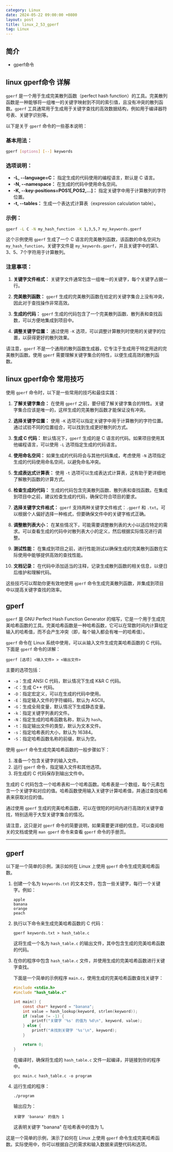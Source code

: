 ```yaml
---
category: Linux
date: 2024-05-22 09:00:00 +0800
layout: post
title: linux_2_53_gperf
tag: Linux
---
```

## 简介

+ gperf命令

## linux gperf命令 详解

`gperf` 是一个用于生成完美散列函数（perfect hash function）的工具。完美散列函数是一种能够将一组唯一的关键字映射到不同的索引值，且没有冲突的散列函数。`gperf` 工具通常用于生成用于关键字查找的高效数据结构，例如用于编译器符号表、关键字识别等。

以下是关于 `gperf` 命令的一些基本说明：

### 基本用法：

```bash
gperf [options] [--] keywords
```

### 选项说明：

- **-L, --language=C：** 指定生成的代码使用的编程语言，默认是 C 语言。
- **-N, --namespace：** 在生成的代码中使用命名空间。
- **-K, --key-positions=POS1[,POS2,...]：** 指定关键字中用于计算散列的字符位置。
- **-t, --tables：** 生成一个表达式计算表（expression calculation table）。

### 示例：

```bash
gperf -L C -N my_hash_function -K 1,3,5,7 my_keywords.gperf
```

这个示例使用 `gperf` 生成了一个 C 语言的完美散列函数，该函数的命名空间为 `my_hash_function`，关键字文件是 `my_keywords.gperf`，并且关键字中的第1、3、5、7个字符用于计算散列。

### 注意事项：

1. **关键字文件格式：** 关键字文件通常包含一组唯一的关键字，每个关键字占据一行。

2. **完美散列函数：** `gperf` 生成的完美散列函数在给定的关键字集合上没有冲突，因此对于查找操作非常高效。

3. **生成的代码：** `gperf` 生成的代码包含了一个完美散列函数、散列表和查找函数，可以方便地集成到项目中。

4. **调整关键字位置：** 通过使用 `-K` 选项，可以调整计算散列时使用的关键字的位置，以获得更好的散列效果。

请注意，`gperf` 不是一个通用的散列函数生成器，它专注于生成用于特定用途的完美散列函数。使用 `gperf` 需要理解关键字集合的特性，以便生成高效的散列函数。

## linux gperf命令 常用技巧

使用 `gperf` 命令时，以下是一些常用的技巧和最佳实践：

1. **了解关键字集合：**
   在使用 `gperf` 之前，要仔细了解关键字集合的特性。关键字集合应该是唯一的，这样生成的完美散列函数才能保证没有冲突。

2. **选择关键字位置：**
   使用 `-K` 选项可以指定关键字中用于计算散列的字符位置。通过试验不同的位置组合，可以找到生成更好散列的方式。

3. **生成 C 代码：**
   默认情况下，`gperf` 生成的是 C 语言的代码。如果项目使用其他编程语言，可以使用 `-L` 选项指定生成的代码语言。

4. **使用命名空间：**
   如果生成的代码将会与其他代码集成，考虑使用 `-N` 选项指定生成的代码使用命名空间，以避免命名冲突。

5. **生成表达式计算表：**
   使用 `-t` 选项可以生成表达式计算表，这有助于更详细地了解散列函数的计算方式。

6. **检查生成的代码：**
   生成的代码包含完美散列函数、散列表和查找函数。在集成到项目中之前，建议检查生成的代码，确保它符合项目的要求。

7. **选择关键字文件格式：**
   `gperf` 支持两种关键字文件格式：`.gperf` 和 `.txt`。可以根据个人偏好选择一种格式，但要确保文件中的关键字格式正确。

8. **调整散列表大小：**
   在某些情况下，可能需要调整散列表的大小以适应特定的需求。可以查看生成的代码中对散列表大小的定义，然后根据实际情况进行调整。

9. **测试性能：**
   在集成到项目之前，进行性能测试以确保生成的完美散列函数在实际使用中能够提供高效的查找性能。

10. **文档记录：**
    在代码中添加适当的注释，记录生成散列函数的相关信息，以便日后维护和理解代码。

这些技巧可以帮助你更有效地使用 `gperf` 命令生成完美散列函数，并集成到项目中以提高关键字查找的效率。

## gperf 

`gperf` 是 GNU Perfect Hash Function Generator 的缩写，它是一个用于生成完美哈希函数的工具。完美哈希函数是一种哈希函数，它可以在常数时间内计算给定输入的哈希值，而不会产生冲突（即，每个输入都会有唯一的哈希值）。

`gperf` 命令在 Linux 系统中使用，可以从输入文件生成完美哈希函数的 C 代码。下面是 `gperf` 命令的详解：

```shell
gperf [选项] <输入文件> > <输出文件>
```

主要的选项包括：

- `-a`：生成 ANSI C 代码，默认情况下生成 K&R C 代码。
- `-C`：生成 C++ 代码。
- `-D`：指定宏定义，可以在生成的代码中使用。
- `-E`：指定输入文件的字符编码，默认为 ASCII。
- `-G`：生成全局变量，默认情况下生成静态变量。
- `-k`：指定关键字列表的文件。
- `-N`：指定生成的哈希函数名称，默认为 `hash`。
- `-t`：指定输出文件的类型，默认为文本文件。
- `-s`：指定哈希表的大小，默认为 16384。
- `-S`：指定哈希函数名称的前缀，默认为空。

使用 `gperf` 命令生成完美哈希函数的一般步骤如下：

1. 准备一个包含关键字的输入文件。
2. 运行 `gperf` 命令，指定输入文件和其他选项。
3. 将生成的 C 代码保存到输出文件中。

生成的 C 代码包含一个哈希表和一个哈希函数。哈希表是一个数组，每个元素包含一个关键字和对应的值。哈希函数使用输入关键字计算哈希值，并通过查找哈希表来获取对应的值。

通过使用 `gperf` 生成的完美哈希函数，可以在很短的时间内进行高效的关键字查找，特别适用于大型关键字集合的情况。

请注意，这只是对 `gperf` 命令的简要说明，如果需要更详细的信息，可以查阅相关的文档或使用 `man gperf` 命令来查看 `gperf` 命令的手册页。

---

## gperf

以下是一个简单的示例，演示如何在 Linux 上使用 `gperf` 命令生成完美哈希函数。

1. 创建一个名为 `keywords.txt` 的文本文件，包含一些关键字，每行一个关键字。例如：

   ```plaintext
   apple
   banana
   orange
   peach
   ```

2. 执行以下命令来生成完美哈希函数的 C 代码：

   ```shell
   gperf keywords.txt > hash_table.c
   ```

   这将生成一个名为 `hash_table.c` 的输出文件，其中包含生成的完美哈希函数的代码。

3. 在你的程序中包含 `hash_table.c` 文件，并使用生成的完美哈希函数进行关键字查找。

   下面是一个简单的示例程序 `main.c`，使用生成的完美哈希函数查找关键字：

   ```c
   #include <stdio.h>
   #include "hash_table.c"

   int main() {
       const char* keyword = "banana";
       int value = hash_lookup(keyword, strlen(keyword));
       if (value != -1) {
           printf("关键字 '%s' 的值为 %d\n", keyword, value);
       } else {
           printf("未找到关键字 '%s'\n", keyword);
       }

       return 0;
   }
   ```

   在编译时，确保将生成的 `hash_table.c` 文件一起编译，并链接到你的程序中。

   ```shell
   gcc main.c hash_table.c -o program
   ```

4. 运行生成的程序：

   ```shell
   ./program
   ```

   输出应为：

   ```plaintext
   关键字 'banana' 的值为 1
   ```

   这表明关键字 "banana" 在哈希表中的值为 1。

这是一个简单的示例，演示了如何在 Linux 上使用 `gperf` 命令生成完美哈希函数。实际使用中，你可以根据自己的需求和输入数据来调整代码和选项。